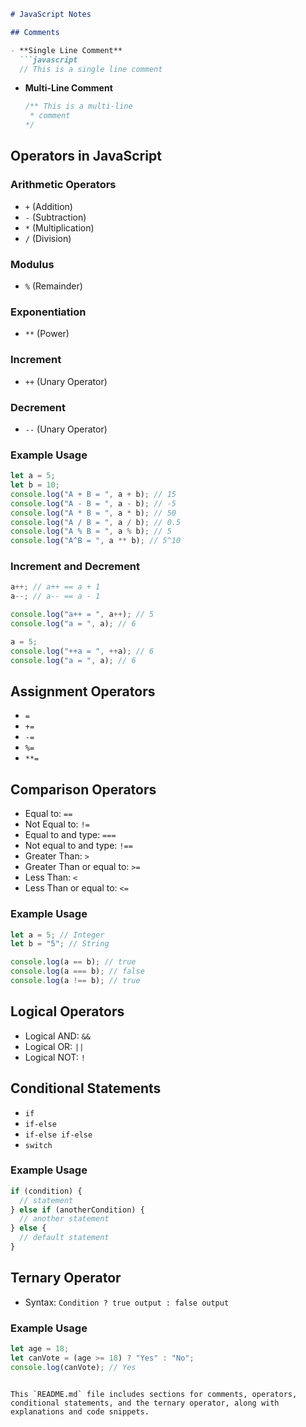 ```markdown
# JavaScript Notes

## Comments

- **Single Line Comment**
  ```javascript
  // This is a single line comment
  ```

- **Multi-Line Comment**
  ```javascript
  /** This is a multi-line
   * comment
  */
  ```

## Operators in JavaScript

### Arithmetic Operators
- `+` (Addition)
- `-` (Subtraction)
- `*` (Multiplication)
- `/` (Division)

### Modulus
- `%` (Remainder)

### Exponentiation
- `**` (Power)

### Increment
- `++` (Unary Operator)

### Decrement
- `--` (Unary Operator)

### Example Usage
```javascript
let a = 5;
let b = 10;
console.log("A + B = ", a + b); // 15
console.log("A - B = ", a - b); // -5  
console.log("A * B = ", a * b); // 50
console.log("A / B = ", a / b); // 0.5
console.log("A % B = ", a % b); // 5
console.log("A^B = ", a ** b); // 5^10
```

### Increment and Decrement
```javascript
a++; // a++ == a + 1 
a--; // a-- == a - 1

console.log("a++ = ", a++); // 5
console.log("a = ", a); // 6

a = 5;
console.log("++a = ", ++a); // 6
console.log("a = ", a); // 6
```

## Assignment Operators
- `=`
- `+=`
- `-=`
- `%=`
- `**=`

## Comparison Operators
- Equal to: `==`
- Not Equal to: `!=`
- Equal to and type: `===`
- Not equal to and type: `!==`
- Greater Than: `>`
- Greater Than or equal to: `>=`
- Less Than: `<`
- Less Than or equal to: `<=`

### Example Usage
```javascript
let a = 5; // Integer
let b = "5"; // String

console.log(a == b); // true
console.log(a === b); // false
console.log(a !== b); // true
```

## Logical Operators
- Logical AND: `&&`
- Logical OR: `||`
- Logical NOT: `!`

## Conditional Statements
- `if`
- `if-else`
- `if-else if-else`
- `switch`

### Example Usage
```javascript
if (condition) {
  // statement
} else if (anotherCondition) {
  // another statement
} else {
  // default statement
}
```

## Ternary Operator
- Syntax: `Condition ? true output : false output`

### Example Usage
```javascript
let age = 18;
let canVote = (age >= 18) ? "Yes" : "No";
console.log(canVote); // Yes
```
```

This `README.md` file includes sections for comments, operators, conditional statements, and the ternary operator, along with explanations and code snippets.

